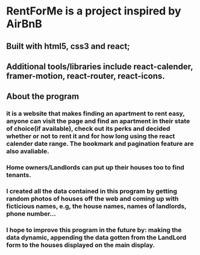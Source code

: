 # RentForMe is a project inspired by AirBnB

## Built with html5, css3 and react;

## Additional tools/libraries include react-calender, framer-motion, react-router, react-icons.

## About the program

### it is a website that makes finding an apartment to rent easy, anyone can visit the page and find an apartment in their state of choice(if available), check out its perks and decided whether or not to rent it and for how long using the react calender date range. The bookmark and pagination feature are also avaliable. 

### Home owners/Landlords can put up their houses too to find tenants.

### I created all the data contained in this program by getting random photos of houses off the web and coming up with ficticious names, e.g, the house names, names of landlords, phone number...

### I hope to improve this program in the future by: making the data dynamic, appending the data gotten from the LandLord form to the houses displayed on the main display.
